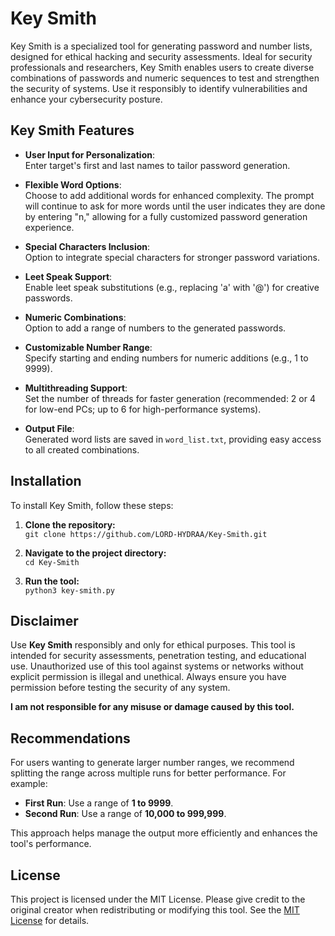 # Key Smith

Key Smith is a specialized tool for generating password and number lists, designed for ethical hacking and security assessments. Ideal for security professionals and researchers, Key Smith enables users to create diverse combinations of passwords and numeric sequences to test and strengthen the security of systems. Use it responsibly to identify vulnerabilities and enhance your cybersecurity posture.

## Key Smith Features

* **User Input for Personalization**:  
  Enter target's first and last names to tailor password generation.

* **Flexible Word Options**:  
  Choose to add additional words for enhanced complexity. The prompt will continue to ask for more words until the user indicates they are done by entering "n," allowing for a fully customized password generation experience.

* **Special Characters Inclusion**:  
  Option to integrate special characters for stronger password variations.

* **Leet Speak Support**:  
  Enable leet speak substitutions (e.g., replacing 'a' with '@') for creative passwords.

* **Numeric Combinations**:  
  Option to add a range of numbers to the generated passwords.

* **Customizable Number Range**:  
  Specify starting and ending numbers for numeric additions (e.g., 1 to 9999).

* **Multithreading Support**:  
  Set the number of threads for faster generation (recommended: 2 or 4 for low-end PCs; up to 6 for high-performance systems).

* **Output File**:  
  Generated word lists are saved in `word_list.txt`, providing easy access to all created combinations.

## Installation

To install Key Smith, follow these steps:

1. **Clone the repository:**  
   `git clone https://github.com/LORD-HYDRAA/Key-Smith.git` 

2. **Navigate to the project directory:**  
   `cd Key-Smith`
 
3. **Run the tool:**  
   `python3 key-smith.py`

## Disclaimer

Use **Key Smith** responsibly and only for ethical purposes. This tool is intended for security assessments, penetration testing, and educational use. Unauthorized use of this tool against systems or networks without explicit permission is illegal and unethical. Always ensure you have permission before testing the security of any system. 

**I am not responsible for any misuse or damage caused by this tool.**

## Recommendations

For users wanting to generate larger number ranges, we recommend splitting the range across multiple runs for better performance. For example:

- **First Run**: Use a range of **1 to 9999**.
- **Second Run**: Use a range of **10,000 to 999,999**.

This approach helps manage the output more efficiently and enhances the tool's performance.

## License

This project is licensed under the MIT License. Please give credit to the original creator when redistributing or modifying this tool. See the [MIT License](https://choosealicense.com/licenses/mit/) for details.
